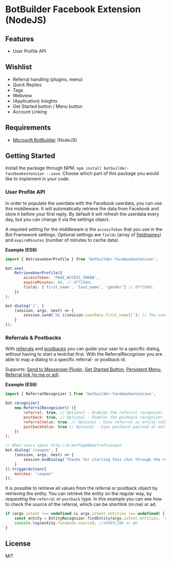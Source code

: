 # BotBuilder Facebook Extension (NodeJS)

## Features
* User Profile API

## Wishlist
* Referral handling (plugins, menu)
* Quick Replies
* Tags
* Webview
* (Application) Insights
* Get Started button / Menu button
* Account Linking

## Requirements
* [Microsoft BotBuilder](https://github.com/Microsoft/BotBuilder) (NodeJS)

## Getting Started
Install the package through NPM. `npm install botbuilder-facebookextension --save`. Choose which part of this package you would like to implement in your code.

### User Profile API 
In order to populate the userdata with the Facebook userdata, you can use this middleware. It will automatically retrieve the data from Facebook and store it before your first reply. By default it will refresh the userdata every day, but you can change it via the settings object.

A required setting for the middleware is the `accessToken` that you use in the Bot Framework settings. Optional settings are `fields` (array of [fieldnames](https://developers.facebook.com/docs/messenger-platform/user-profile)) and `expireMinutes` (number of minutes to cache data).

**Example (ES6)**
```javascript
import { RetrieveUserProfile } from 'botbuilder-facebookextension';

bot.use(
    RetrieveUserProfile({
        accessToken: 'PAGE_ACCESS_TOKEN',
        expireMinutes: 60, // OPTIONAL
        fields: ['first_name', 'last_name', 'gender'] // OPTIONAL
    })
);

bot.dialog('/', [
    (session, args, next) => {
        session.send(`Hi ${session.userData.first_name}!`); // The userData is prepopulated by the Middleware
    }
]);
```

### Referrals & Postbacks
With [referrals](https://developers.facebook.com/docs/messenger-platform/webhook-reference/referral) and [postbacks](https://developers.facebook.com/docs/messenger-platform/webhook-reference/postback) you can guide your user to a specific dialog, without having to start a textchat first. With the ReferralRecognizer you are able to map a dialog to a specific referral- or postback id. 

Supports: [Send to Messenger Plugin](https://developers.facebook.com/docs/messenger-platform/plugin-reference/send-to-messenger), [Get Started Button](https://developers.facebook.com/docs/messenger-platform/messenger-profile/get-started-button), [Persistent Menu](https://developers.facebook.com/docs/messenger-platform/messenger-profile/persistent-menu), [Referral link (m.me or ad)](https://developers.facebook.com/docs/messenger-platform/webhook-reference/referral).

**Example (ES6)**
```javascript
import { ReferralRecognizer } from 'botbuilder-facebookextension';

bot.recognizer(
    new ReferralRecognizer() ({
        referral: true, // Optional - Enables the referral recognizer
        postback: true, // Optional - Enables the postback recognizer
        referralValue: true, // Optional - Uses referral as entity value
        postbackValue: true // Optional - Uses postback payload as entity value
    })
);

// When users opens http://m.me/PageName?ref=coupon
bot.dialog('/coupon', [
    (session, args, next) => {
        session.endDialog(`Thanks for starting this chat through the referral link!`)
    }
]).triggerAction({
    matches: 'coupon'
});
```

It is possible to retrieve all values from the referral or postback object by retrieving the entity. You can retrieve the entity on the regular way, by requesting the `referral` or `postback` type. In this example you can see how to check the source of the referral, which can be shortlink (m.me) or ad.

```javascript
if (args.intent !== undefined && args.intent.entities !== undefined) {
    const entity = EntityRecognizer.findEntity(args.intent.entities, 'referral'); // or 'postback'
    console.log(entity.facebook.source); //SHORTLINK or AD
}
```

## License
MIT